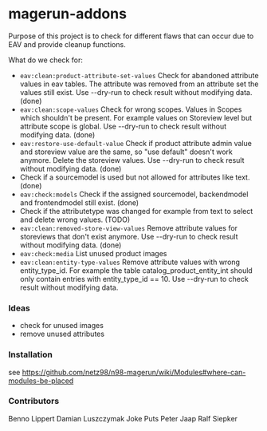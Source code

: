# magerun-addons

Purpose of this project is to check for different flaws that can occur due to EAV and provide cleanup functions.

What do we check for:
* `eav:clean:product-attribute-set-values` Check for abandoned attribute values in eav tables. The attribute was removed from an attribute set the values still exist. Use --dry-run to check result without modifying data. (done)
* `eav:clean:scope-values` Check for wrong scopes. Values in Scopes which shouldn't be present. For example values on Storeview level but attribute scope is global. Use --dry-run to check result without modifying data. (done)
* `eav:restore-use-default-value` Check if product attribute admin value and storeview value are the same, so "use default" doesn't work anymore. Delete the storeview values. Use --dry-run to check result without modifying data. (done)
* Check if a sourcemodel is used but not allowed for attributes like text. (done)
* `eav:check:models` Check if the assigned sourcemodel, backendmodel and frontendmodel still exist. (done)
* Check if the attributetype was changed for example from text to select and delete wrong values. (TODO)
* `eav:clean:removed-store-view-values` Remove attribute values for storeviews that don't exist anymore. Use --dry-run to check result without modifying data. (done)
* `eav:check:media` List unused product images
* `eav:clean:entity-type-values` Remove attribute values with wrong entity_type_id. For example the table catalog_product_entity_int should only contain entries with entity_type_id == 10. Use --dry-run to check result without modifying data.

### Ideas

* check for unused images
* remove unused attributes

### Installation
see https://github.com/netz98/n98-magerun/wiki/Modules#where-can-modules-be-placed

### Contributors
Benno Lippert
Damian Luszczymak
Joke  Puts
Peter Jaap
Ralf Siepker
